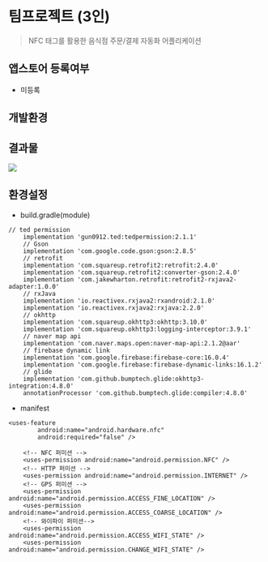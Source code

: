 팀프로젝트 (3인)
==============================
>NFC 태그를 활용한 음식점 주문/결제 자동화 어플리케이션

앱스토어 등록여부
-----------------
* 미등록

개발환경
-----------------


결과물
-----------------
<div>
    <img src="https://user-images.githubusercontent.com/43267195/83626990-3f7b1400-a5d1-11ea-8a3e-c5571482291d.png">
</div>

환경설정
-----------------
- build.gradle(module)
```
// ted permission
    implementation 'gun0912.ted:tedpermission:2.1.1'
    // Gson
    implementation 'com.google.code.gson:gson:2.8.5'
    // retrofit
    implementation 'com.squareup.retrofit2:retrofit:2.4.0'
    implementation 'com.squareup.retrofit2:converter-gson:2.4.0'
    implementation 'com.jakewharton.retrofit:retrofit2-rxjava2-adapter:1.0.0'
    // rxJava
    implementation 'io.reactivex.rxjava2:rxandroid:2.1.0'
    implementation 'io.reactivex.rxjava2:rxjava:2.2.0'
    // okhttp
    implementation 'com.squareup.okhttp3:okhttp:3.10.0'
    implementation 'com.squareup.okhttp3:logging-interceptor:3.9.1'
    // naver map api
    implementation 'com.naver.maps.open:naver-map-api:2.1.2@aar'
    // firebase dynamic link
    implementation 'com.google.firebase:firebase-core:16.0.4'
    implementation 'com.google.firebase:firebase-dynamic-links:16.1.2'
    // glide
    implementation 'com.github.bumptech.glide:okhttp3-integration:4.8.0'
    annotationProcessor 'com.github.bumptech.glide:compiler:4.8.0'
```
- manifest
```
<uses-feature
        android:name="android.hardware.nfc"
        android:required="false" />

    <!-- NFC 퍼미션 -->
    <uses-permission android:name="android.permission.NFC" />
    <!-- HTTP 퍼미션 -->
    <uses-permission android:name="android.permission.INTERNET" />
    <!-- GPS 퍼미션 -->
    <uses-permission android:name="android.permission.ACCESS_FINE_LOCATION" />
    <uses-permission android:name="android.permission.ACCESS_COARSE_LOCATION" />
    <!-- 와이파이 퍼미션-->
    <uses-permission android:name="android.permission.ACCESS_WIFI_STATE" />
    <uses-permission android:name="android.permission.CHANGE_WIFI_STATE" />
```
